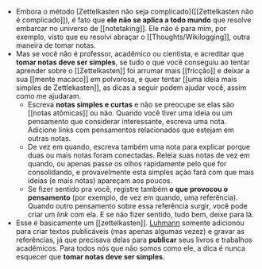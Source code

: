 - Embora o método [Zettelkasten não seja complicado]([[Zettelkasten não é complicado]]), é fato que **ele não se aplica a todo mundo** que resolve embarcar no universo de [[notetaking]]. Ele não é para mim, por exemplo, visto que eu resolvi abraçar o [[Thoughts/Wikilogging]], outra maneira de tomar notas.
- Mas se você não é professor, acadêmico ou cientista, e acreditar que **tomar notas deve ser simples**, se tudo o que você conseguiu ao tentar aprender sobre o [[Zettelkasten]] foi arrumar mais [[fricção]] e deixar a sua [[mente macaco]] em polvorosa, e quer tentar [[uma ideia mais simples de Zettlekasten]], as dicas a seguir podem ajudar você, assim como me ajudaram.
	- Escreva **notas simples e curtas** e não se preocupe se elas são [[notas atômicas]] ou não. Quando você tiver uma ideia ou um pensamento que considerar interessante, escreva uma nota. Adicione links com pensamentos relacionados que estejam em outras notas.
	- De vez em quando, escreva também uma nota para explicar porque duas ou mais notas foram conectadas. Releia suas notas de vez em quando, ou apenas passe os olhos rapidamente pelo que for consolidando, e provavelmente esta simples ação fará com que mais ideias (e mais notas) apareçam aos poucos.
	- Se fizer sentido pra você, registre também **o que provocou o pensamento** (por exemplo, de vez em quando, uma referência). Quando outro pensamento sobre essa referência surgir, você pode criar um _link_ com ela. E se não fizer sentido, tudo bem, deixe para lá.
- Esse é basicamente um [[zettelkasten]]. [Luhmann](https://en.wikipedia.org/wiki/Niklas_Luhmann) somente adicionou para criar textos publicáveis (mas apenas algumas vezez) e gravar as referências, já que precisava delas para **publicar** seus livros e trabalhos acadêmicos. Para todos nós que não somos como ele, a dica é nunca esquecer que **tomar notas deve ser simples**.